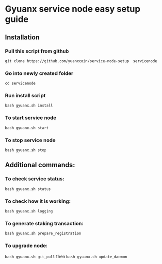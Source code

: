 
# Gyuanx service node easy setup guide



## Installation

### Pull this script from github
`git clone https://github.com/yuanxcoin/service-node-setup  servicenode`

### Go into newly created folder

`cd servicenode`

### Run install script

`bash gyuanx.sh install`

### To start service node

`bash gyuanx.sh start`

### To stop service node

`bash gyuanx.sh stop`

## Additional commands:

### To check service status:

`bash gyuanx.sh status`

### To check how it is working:

`bash gyuanx.sh logging`

### To generate staking transaction:

`bash gyuanx.sh prepare_registration`

### To upgrade node:

`bash gyuanx.sh git_pull`
 then
`bash gyuanx.sh update_daemon`
